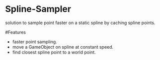 # Spline-Sampler

solution to sample point faster on a static spline by caching spline points.

#Features
- faster point sampling.
- move a GameObject on spline at constant speed.
- find closest spline point to a world point.
